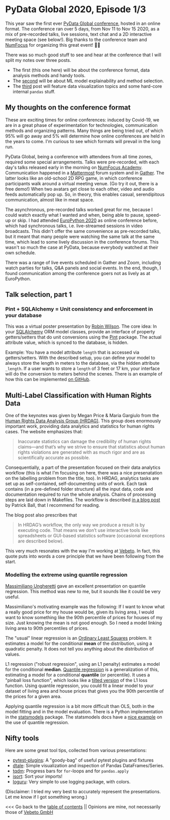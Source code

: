 # PyData Global 2020, Episode 1/3

This year saw the first ever [PyData Global conference](https://global.pydata.org/), hosted in an online format.
The conference ran over 5 days, from Nov 11 to Nov 15 2020, as a mix of pre-recorded talks, live sessions,
text chat and a 2D interactive meeting space (see below!).
Big thanks to the conference team and [NumFocus](https://numfocus.org/) for organizing this great event! 👏🏻

There was so much good stuff to see and hear at the conference that I will split my notes over three posts.
* The first (this one here) will be about the conference format, data analysis methods and handy tools.
* The [second](pydataglobal2020_2.md) will be about ML model explainability and method selection.
* The [third](pydataglobal2020_3.md) post will feature data visualization topics and some hard-core internal `pandas` stuff.


## My thoughts on the conference format

These are exciting times for online conferences: induced by Covid-19, we are in a great phase of experimentation
for technologies, communication methods and organizing patterns. Many things are being tried out, of which
95% will go away and 5% will determine how online conferences are held in the years to come.
I'm curious to see which formats will prevail in the long run.

PyData Global, being a conference with attendees from all time zones, required some special arrangements.
Talks were pre-recorded, with each day's talks released early in the morning on [NumFocus Academy](https://academy.numfocus.org/).
Communication happened in a [Mattermost](https://mattermost.org/) forum system and in
[Gather](https://gather.town/). The latter looks like an old-school 2D RPG game, in which conference participants
walk around a virtual meeting venue. (Go try it out, there is a free demo!) 
When two avatars get close to each other, video and audio feeds automatically pop up.
So, in theory, this enables casual, serendipitous communication, almost like in meat space.

The asynchronous, pre-recorded talks worked great for me, because I could watch exactly what I wanted
and when, being able to pause, speed-up or skip.
I had attended [EuroPython 2020](europython2020.md) as online conference before, which had synchronous talks, i.e.
live-streamed sessions in video broadcasts. This didn't offer the same convenience as pre-recorded talks, but it meant that
many people were watching the same talk at the same time, which lead to some lively discussion in the conference forums.
This wasn't so much the case at PyData, because everybody watched at their own schedule.

There was a range of live events scheduled in Gather and Zoom, including watch parties for talks, Q&A panels and 
social events. In the end, though, I found communication among the conference goers not as lively as at EuroPython.


## Talk selection, part 1

### Pint + SQLAlchemy = Unit consistency and enforcement in your database

This was a virtual poster presentation by [Robin Wilson](http://www.rtwilson.com/). 
The core idea: In your [SQLAlchemy](https://www.sqlalchemy.org/) ORM model classes,
provide an interface of property getters/setters that do unit conversions using the [Pint](https://pint.readthedocs.io/en/stable/)
package. The actual attribute value, which is synced to the database, is hidden.

Example: You have a model attribute `length` that is accessed via getters/setters.
With the described setup, you can define your model to 
always store the length in meters to the database, via the hidden attribute `_length`. 
If a user wants to store a `length` of 3 feet or 17 km, your interface will do the conversion to meters behind the scenes. 
There is an example of how this can be implemented [on GitHub](https://github.com/robintw/sqlalchemy-units-example).


## Multi-Label Classification with Human Rights Data

One of the keynotes was given by Megan Price & Maria Gargiulo from the [Human Rights Data Analysis Group (HRDAG)](https://hrdag.org/).
This group does enormously important work, providing data analytics and statistics for human rights cases.
The website emphasizes that:

> Inaccurate statistics can damage the credibility of human rights claims—and that’s why we strive to ensure that statistics about human rights violations are generated with as much rigor and are as scientifically accurate as possible.

Consequentially, a part of the presentation focused on their data analytics workflow (this is what I'm focusing on here, there was
a nice presenatation on the labelling problem from the title, too).
In HRDAG, analytics tasks are set up as self-contained, self-documenting units of work.
Each task contains (in a pre-defined folder structure) all the input data, code and documentation required to run the whole analysis.
Chains of processing steps are laid down in Makefiles.
The workflow is described [in a blog post](https://hrdag.org/2016/06/14/the-task-is-a-quantum-of-workflow/) by Patrick Ball,
that I recommend for reading.

The blog post also prescribes that
> In HRDAG’s workflow, the only way we produce a result is by executing code. That means we don’t use interactive tools like spreadsheets or GUI-based statistics software (occasional exceptions are described below).

This very much resonates with the way I'm working at [Vebeto](https://www.vebeto.de/).
In fact, this quote puts into words a core principle that we have been following from the start.


### Modelling the extreme using quantile regression

[Massimiliano Ungheretti](https://www.linkedin.com/in/massimilianoungheretti/) gave an excellent presentation on quantile regression.
This method was new to me, but it sounds like it could be very useful.

Massimiliano's motivating example was the following: If I want to know what a really good price for my 
house would be, given its living area,
I would want to know something like the 90th percentile of prices for houses of my size. 
Just knowing the mean is not good enough.
So I need a model linking living area to 90th percentiles of prices.

The "usual" linear regression is an [Ordinary Least Squares](https://en.wikipedia.org/wiki/Ordinary_least_squares)
problem.
It estimates a model for the conditional **mean** of the distribution, using a quadratic penalty.
It does not tell you anything about the distribution of values.

L1 regression ("robust regression", using an L1 penalty) estimates a model for the conditional **median**.
[Quantile regression](https://en.wikipedia.org/wiki/Quantile_regression) is a generalization of this, 
estimating a model for a conditional **quantile** (or percentile).
It uses a "pinball loss function", which looks like a [tilted version](https://de.m.wikipedia.org/wiki/Datei:Pinball_Loss_Function.svg)
of the L1 loss function.
Using quantile regression, you could fit a linear model to your dataset of living area and house prices that
gives you the 90th percentile of the prices for a given area.

Applying quantile regression is a bit more difficult than OLS, both in the model fitting and in the model evaluation.
There is a Python implementation in the [statsmodels](https://www.statsmodels.org/stable/index.html) package.
The statsmodels docs have a [nice example](https://www.statsmodels.org/stable/index.html) on the use of quantile regression.


## Nifty tools

Here are some great tool tips, collected from various presentations:

* [pytest-plugins](https://github.com/man-group/pytest-plugins): A "goody-bag" of useful pytest plugins and fixtures
* [dtale](https://github.com/man-group/dtale): Simple visualization and inspection of Pandas DataFrames/Series.
* [tqdm](https://github.com/tqdm/tqdm): Progress bars for `for`-loops and for `pandas.apply`
* [isort](https://pycqa.github.io/isort/): Sort your imports!
* [loguru](https://github.com/Delgan/loguru): Very simple to use logging package, with colors.


(Disclaimer: I tried my very best to accurately represent the presentations. Let me know if I got something wrong.)


<<< Go back to the [table of contents](../README.md) || Opinions are mine, not necessarily those of [Vebeto GmbH](https://www.vebeto.de)